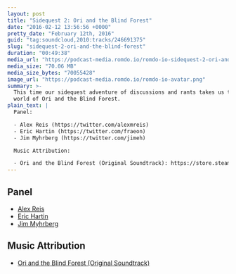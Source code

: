 ```yaml
---
layout: post
title: "Sidequest 2: Ori and the Blind Forest"
date: "2016-02-12 13:56:56 +0000"
pretty_date: "February 12th, 2016"
guid: "tag:soundcloud,2010:tracks/246691375"
slug: "sidequest-2-ori-and-the-blind-forest"
duration: "00:49:38"
media_url: "https://podcast-media.romdo.io/romdo-io-sidequest-2-ori-and-the-blind-forest.mp3"
media_size: "70.06 MB"
media_size_bytes: "70055428"
image_url: "https://podcast-media.romdo.io/romdo-io-avatar.png"
summary: >-
  This time our sidequest adventure of discussions and rants takes us to the
  world of Ori and the Blind Forest.
plain_text: |
  Panel:

  - Alex Reis (https://twitter.com/alexmreis)
  - Eric Hartin (https://twitter.com/fraeon)
  - Jim Myhrberg (https://twitter.com/jimeh)

  Music Attribution:

  - Ori and the Blind Forest (Original Soundtrack): https://store.steampowered.com/app/378950/
---
```


## Panel

- [Alex Reis](https://twitter.com/alexmreis)
- [Eric Hartin](https://twitter.com/fraeon)
- [Jim Myhrberg](https://twitter.com/jimeh)

## Music Attribution

- [Ori and the Blind Forest (Original Soundtrack)](https://store.steampowered.com/app/378950/)
